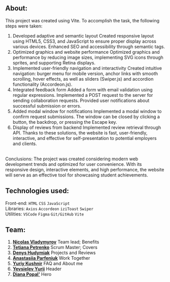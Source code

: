 ## About:
This project was created using Vite.
To accomplish the task, the following steps were taken:
1. Developed adaptive and semantic layout
Created responsive layout using HTML5, CSS3, and JavaScript to ensure proper display across various devices. Enhanced SEO and accessibility through semantic tags.
2. Optimized graphics and website performance
Optimized graphics and performance by reducing image sizes, implementing SVG icons through sprites, and supporting Retina displays.
3. Implemented user-friendly navigation and interactivity
Created intuitive navigation: burger menu for mobile version, anchor links with smooth scrolling, hover effects, as well as sliders (Swiper.js) and accordion functionality (Accordeon.js).
4. Integrated feedback form
Added a form with email validation using regular expressions.
Implemented a POST request to the server for sending collaboration requests.
Provided user notifications about successful submission or errors.
5. Added modal window for notifications
Implemented a modal window to confirm request submissions.
The window can be closed by clicking a button, the backdrop, or pressing the Escape key.
6. Display of reviews from backend
Implemented review retrieval through API.
Thanks to these solutions, the website is fast, user-friendly, interactive, and effective for self-presentation to potential employers and clients.
</br>
Conclusions:
The project was created considering modern web development trends and optimized for user convenience. With its responsive design, interactive elements, and high performance, the website will serve as an effective tool for showcasing student achievements.



## Technologies used:

Front-end: `HTML` `CSS` `JavaScript` </br>
Libraries: `Axios` `Accordeon` `iziToast` `Swiper` </br>
Utilities: `VSCode` `Figma` `Git/GitHub` `Vite`

## Team:

1. **[Nicolas Vladymyrov](https://github.com/Nikolas-vl)** Team lead;
   Benefits
2. **[Tetiana Petrenko](https://github.com/Kylbaba)** Scrum Master; Covers
3. **[Denys Hudymiak](https://github.com/dendjoya25)** Projects and Reviews
4. **[Anastasiia Parfeniuk](https://github.com/nastishaaa)** Work Together
5. **[Yuriy Kushnir](https://github.com/wptraffadmin)** FAQ and About me
6. **[Yevsielev Yurii](https://github.com/YevsieievYurii)** Header
7. **[Diana Popal'](https://github.com/Diana-Po)** Hero

